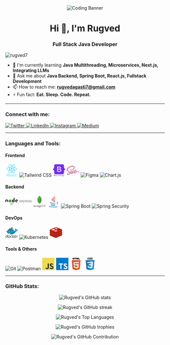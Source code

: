 <!-- Add a coding gif banner -->
<div align="center">
<img src="https://cdn.dribbble.com/users/730703/screenshots/6581243/avento.gif" alt="Coding Banner" width="800"/>

</div>

<h1 align="center">Hi 👋, I'm Rugved</h1>
<h3 align="center">Full Stack Java Developer</h3>


<p align="left">
  <img src="https://komarev.com/ghpvc/?username=rugved7&label=Profile%20views&color=0e75b6&style=flat" alt="rugved7" />
</p>

- 🌱 I'm currently learning **Java Multithreading, Microservices, Next.js, Integrating LLMs**  
- 💬 Ask me about **Java Backend, Spring Boot, React.js, Fullstack Development**  
- 📫 How to reach me: **rugvedagasti7@gmail.com**  
- ⚡ Fun fact: **Eat. Sleep. Code. Repeat.**

---

<h3 align="left">Connect with me:</h3>
<p align="left">
  <a href="https://twitter.com/rugved_03" target="blank">
    <img src="https://raw.githubusercontent.com/rahuldkjain/github-profile-readme-generator/master/src/images/icons/Social/twitter.svg" alt="Twitter" height="30" width="40" />
  </a>
  <a href="https://linkedin.com/in/rugvedagasti" target="blank">
    <img src="https://raw.githubusercontent.com/rahuldkjain/github-profile-readme-generator/master/src/images/icons/Social/linked-in-alt.svg" alt="LinkedIn" height="30" width="40" />
  </a>
  <a href="https://instagram.com/rugved__03" target="blank">
    <img src="https://raw.githubusercontent.com/rahuldkjain/github-profile-readme-generator/master/src/images/icons/Social/instagram.svg" alt="Instagram" height="30" width="40" />
  </a>
  <a href="https://medium.com/@rugvedagasti" target="blank">
    <img src="https://raw.githubusercontent.com/rahuldkjain/github-profile-readme-generator/master/src/images/icons/Social/medium.svg" alt="Medium" height="30" width="40" />
  </a>
</p>

---

<h3 align="left">Languages and Tools:</h3>

<h4>Frontend</h4>
<p align="left">
  <img src="https://raw.githubusercontent.com/devicons/devicon/master/icons/react/react-original-wordmark.svg" alt="React" width="40" height="40"/>
  <img src="https://www.vectorlogo.zone/logos/tailwindcss/tailwindcss-icon.svg" alt="Tailwind CSS" width="40" height="40"/>
  <img src="https://raw.githubusercontent.com/devicons/devicon/master/icons/bootstrap/bootstrap-plain-wordmark.svg" alt="Bootstrap" width="40" height="40"/>
  <img src="https://raw.githubusercontent.com/devicons/devicon/master/icons/sass/sass-original.svg" alt="Sass" width="40" height="40"/>
  <img src="https://www.vectorlogo.zone/logos/figma/figma-icon.svg" alt="Figma" width="40" height="40"/>
  <img src="https://www.chartjs.org/media/logo-title.svg" alt="Chart.js" width="40" height="40"/>
</p>

<h4>Backend</h4>
<p align="left">
  <img src="https://raw.githubusercontent.com/devicons/devicon/master/icons/nodejs/nodejs-original-wordmark.svg" alt="Node.js" width="40" height="40"/>
  <img src="https://raw.githubusercontent.com/devicons/devicon/master/icons/express/express-original-wordmark.svg" alt="Express.js" width="40" height="40"/>
  <img src="https://raw.githubusercontent.com/devicons/devicon/master/icons/mongodb/mongodb-original-wordmark.svg" alt="MongoDB" width="40" height="40"/>
  <img src="https://raw.githubusercontent.com/devicons/devicon/master/icons/java/java-original.svg" alt="Java" width="40" height="40"/>
  <img src="https://www.vectorlogo.zone/logos/springio/springio-icon.svg" alt="Spring Boot" width="40" height="40"/>
  <img src="https://www.vectorlogo.zone/logos/springio/springio-icon.svg" alt="Spring Security" width="40" height="40"/>
</p>

<h4>DevOps</h4>
<p align="left">
  <img src="https://raw.githubusercontent.com/devicons/devicon/master/icons/docker/docker-original-wordmark.svg" alt="Docker" width="40" height="40"/>
  <img src="https://www.vectorlogo.zone/logos/kubernetes/kubernetes-icon.svg" alt="Kubernetes" width="40" height="40"/>
  <img src="https://raw.githubusercontent.com/devicons/devicon/master/icons/redis/redis-original.svg" alt="Redis" width="40" height="40"/>
</p>

<h4>Tools & Others</h4>
<p align="left">
  <img src="https://www.vectorlogo.zone/logos/git-scm/git-scm-icon.svg" alt="Git" width="40" height="40"/>
  <img src="https://www.vectorlogo.zone/logos/getpostman/getpostman-icon.svg" alt="Postman" width="40" height="40"/>
  <img src="https://raw.githubusercontent.com/devicons/devicon/master/icons/javascript/javascript-original.svg" alt="JavaScript" width="40" height="40"/>
  <img src="https://raw.githubusercontent.com/devicons/devicon/master/icons/typescript/typescript-original.svg" alt="TypeScript" width="40" height="40"/>
  <img src="https://raw.githubusercontent.com/devicons/devicon/master/icons/html5/html5-original-wordmark.svg" alt="HTML" width="40" height="40"/>
  <img src="https://raw.githubusercontent.com/devicons/devicon/master/icons/css3/css3-original-wordmark.svg" alt="CSS" width="40" height="40"/>
</p>

---

<h3 align="left">GitHub Stats:</h3>

<p align="center">
  <img src="https://github-readme-stats.vercel.app/api?username=rugved7&show_icons=true&theme=radical" alt="Rugved's GitHub stats" />
</p>

<p align="center">
  <img src="https://github-readme-streak-stats.herokuapp.com/?user=rugved7&theme=radical" alt="Rugved's GitHub streak" />
</p>

<p align="center">
  <img src="https://github-readme-stats.vercel.app/api/top-langs/?username=rugved7&layout=compact&theme=radical" alt="Rugved's Top Languages" />
</p>

<p align="center">
  <img src="https://github-profile-trophy.vercel.app/?username=rugved7&theme=radical&column=7" alt="Rugved's GitHub trophies" />
</p>

<p align="center">
  <img src="https://github-profile-summary-cards.vercel.app/api/cards/profile-details?username=rugved7&theme=radical" alt="Rugved's GitHub Contribution" />
</p>
